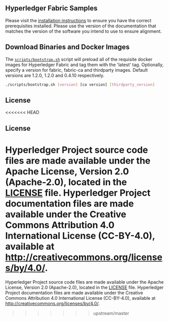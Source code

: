 [//]: # (SPDX-License-Identifier: CC-BY-4.0)

## Hyperledger Fabric Samples

Please visit the [installation instructions](http://hyperledger-fabric.readthedocs.io/en/latest/install.html)
to ensure you have the correct prerequisites installed. Please use the
version of the documentation that matches the version of the software you
intend to use to ensure alignment.

## Download Binaries and Docker Images

The [`scripts/bootstrap.sh`](https://github.com/hyperledger/fabric-samples/blob/release-1.2/scripts/bootstrap.sh)
script will preload all of the requisite docker
images for Hyperledger Fabric and tag them with the 'latest' tag. Optionally,
specify a version for fabric, fabric-ca and thirdparty images. Default versions
are 1.2.0, 1.2.0 and 0.4.10 respectively.

```bash
./scripts/bootstrap.sh [version] [ca version] [thirdparty_version]
```

## License <a name="license"></a>

<<<<<<< HEAD
## License <a name="license"></a>

Hyperledger Project source code files are made available under the Apache License, Version 2.0 (Apache-2.0), located in the [LICENSE](LICENSE) file. Hyperledger Project documentation files are made available under the Creative Commons Attribution 4.0 International License (CC-BY-4.0), available at http://creativecommons.org/licenses/by/4.0/.
=======
Hyperledger Project source code files are made available under the Apache
License, Version 2.0 (Apache-2.0), located in the [LICENSE](LICENSE) file.
Hyperledger Project documentation files are made available under the Creative
Commons Attribution 4.0 International License (CC-BY-4.0), available at http://creativecommons.org/licenses/by/4.0/.
>>>>>>> upstream/master
